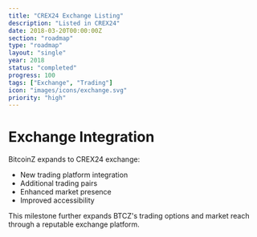 ```yaml
---
title: "CREX24 Exchange Listing"
description: "Listed in CREX24"
date: 2018-03-20T00:00:00Z
section: "roadmap"
type: "roadmap"
layout: "single"
year: 2018
status: "completed"
progress: 100
tags: ["Exchange", "Trading"]
icon: "images/icons/exchange.svg"
priority: "high"
---
```


# Exchange Integration

BitcoinZ expands to CREX24 exchange:
- New trading platform integration
- Additional trading pairs
- Enhanced market presence
- Improved accessibility

This milestone further expands BTCZ's trading options and market reach through a reputable exchange platform.

